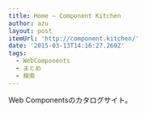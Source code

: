 ```yaml
---
title: Home – Component Kitchen
author: azu
layout: post
itemUrl: 'http://component.kitchen/'
date: '2015-03-13T14:16:27.260Z'
tags:
  - WebComponents
  - まとめ
  - 検索
---
```

Web Componentsのカタログサイト。

